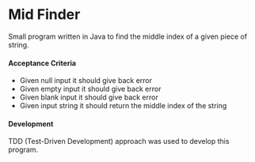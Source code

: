 # Mid Finder

Small program written in Java to find the middle index of a given piece of string.

#### Acceptance Criteria

- Given null input it should give back error
- Given empty input it should give back error
- Given blank input it should give back error
- Given input string it should return the middle index of the string

#### Development

TDD (Test-Driven Development) approach was used to develop this program.
